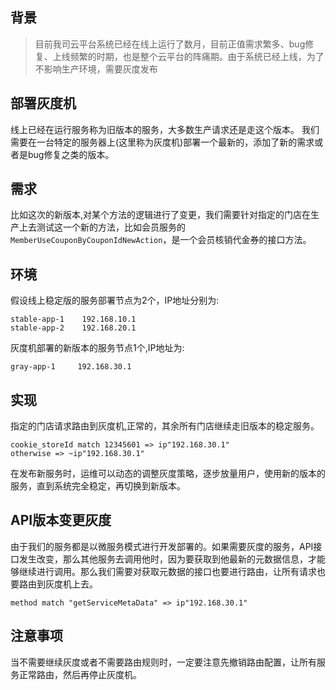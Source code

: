 ## 背景

> 目前我司云平台系统已经在线上运行了数月，目前正值需求繁多、bug修复、上线频繁的时期，也是整个云平台的阵痛期。由于系统已经上线，为了不影响生产环境，需要灰度发布

## 部署灰度机

线上已经在运行服务称为旧版本的服务，大多数生产请求还是走这个版本。
我们需要在一台特定的服务器上(这里称为灰度机)部署一个最新的，添加了新的需求或者是bug修复之类的版本。

## 需求

比如这次的新版本,对某个方法的逻辑进行了变更，我们需要针对指定的门店在生产上去测试这一个新的方法，比如会员服务的`MemberUseCouponByCouponIdNewAction`，是一个会员核销代金券的接口方法。

## 环境

假设线上稳定版的服务部署节点为2个，IP地址分别为:

```
stable-app-1    192.168.10.1
stable-app-2    192.168.20.1
```

灰度机部署的新版本的服务节点1个,IP地址为:

```
gray-app-1     192.168.30.1
```

## 实现

指定的门店请求路由到灰度机,正常的，其余所有门店继续走旧版本的稳定服务。

```
cookie_storeId match 12345601 => ip"192.168.30.1"
otherwise => ~ip"192.168.30.1"
```

在发布新服务时，运维可以动态的调整灰度策略，逐步放量用户，使用新的版本的服务，直到系统完全稳定，再切换到新版本。

## API版本变更灰度

由于我们的服务都是以微服务模式进行开发部署的。如果需要灰度的服务，API接口发生改变，那么其他服务去调用他时，因为要获取到他最新的元数据信息，才能够继续进行调用。那么我们需要对获取元数据的接口也要进行路由，让所有请求也要路由到灰度机上去。

```
method match "getServiceMetaData" => ip"192.168.30.1"
```

## 注意事项

当不需要继续灰度或者不需要路由规则时，一定要注意先撤销路由配置，让所有服务正常路由，然后再停止灰度机。
